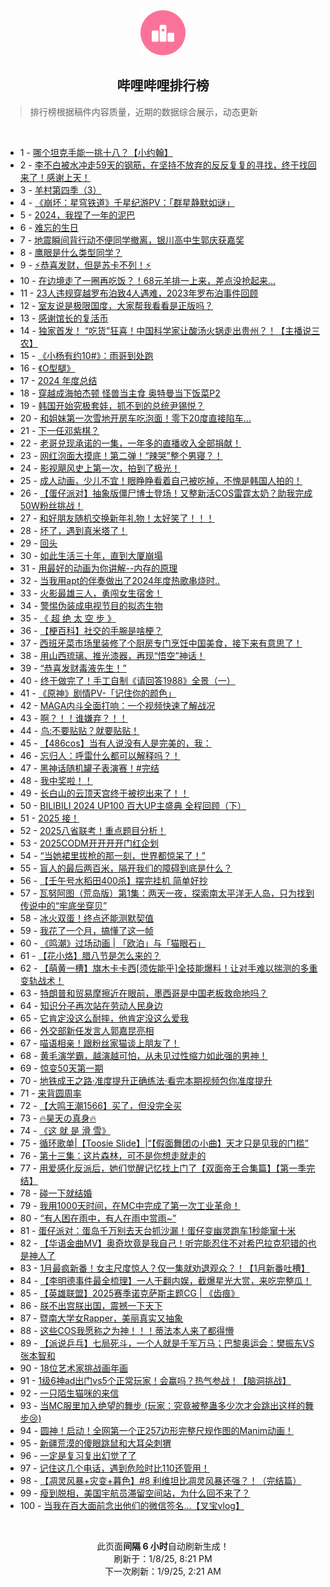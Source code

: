 <div align="center">
    <img src="./assets/icon_rank.png" alt="logo" />
    <h2>哔哩哔哩排行榜</h>
</div>

> 排行榜根据稿件内容质量，近期的数据综合展示，动态更新

<br />

<ul><li><span>1 - <a href=https://www.bilibili.com/BV1pVrWY2EJK target=_blank>哪个坦克手能一挑十八？【小约翰】</a></span></li><li><span>2 - <a href=https://www.bilibili.com/BV1ewr8YEE8g target=_blank>李不白被水冲走59天的钢筋，在坚持不放弃的反反复复的寻找，终于找回来了！感谢上天！</a></span></li><li><span>3 - <a href=https://www.bilibili.com/BV1LqrtY2EwU target=_blank>羊村第四季（3）</a></span></li><li><span>4 - <a href=https://www.bilibili.com/BV1dCr3YqEtT target=_blank>《崩坏：星穹铁道》千星纪游PV：「群星静默如谜」</a></span></li><li><span>5 - <a href=https://www.bilibili.com/BV1eFrTYHE3o target=_blank>2024，我捏了一年的泥巴</a></span></li><li><span>6 - <a href=https://www.bilibili.com/BV1ZCrVYLEZj target=_blank>难忘的生日</a></span></li><li><span>7 - <a href=https://www.bilibili.com/BV1rprUY2EKg target=_blank>地震瞬间背行动不便同学撤离，银川高中生郭庆获嘉奖</a></span></li><li><span>8 - <a href=https://www.bilibili.com/BV16Er5YHEhZ target=_blank>鹰眼是什么类型同学？</a></span></li><li><span>9 - <a href=https://www.bilibili.com/BV1YYrGYPErL target=_blank>⚡️恭喜发财，但是苏卡不列！⚡️</a></span></li><li><span>10 - <a href=https://www.bilibili.com/BV134rQYrEnz target=_blank>在边境走了一圈再吃饭？！68元羊排一上来，差点没抢起来…</a></span></li><li><span>11 - <a href=https://www.bilibili.com/BV1RarNYDEDd target=_blank>23人违规穿越罗布泊致4人遇难，2023年罗布泊事件回顾</a></span></li><li><span>12 - <a href=https://www.bilibili.com/BV15GrVYqE7m target=_blank>室友说是极限国度，大家帮我看看是正版吗？</a></span></li><li><span>13 - <a href=https://www.bilibili.com/BV1oyrVYyEUY target=_blank>感谢馆长的复活币</a></span></li><li><span>14 - <a href=https://www.bilibili.com/BV1PcrbYcEJd target=_blank>独家首发！&nbsp;“吃货”狂喜！中国科学家让酸汤火锅走出贵州？！【主播说三农】</a></span></li><li><span>15 - <a href=https://www.bilibili.com/BV1qxr5Y1E7f target=_blank>《小杨有约10#》：雨哥到处跑</a></span></li><li><span>16 - <a href=https://www.bilibili.com/BV13LrVYvEmP target=_blank>《O型腿》</a></span></li><li><span>17 - <a href=https://www.bilibili.com/BV1cqrmYEEaL target=_blank>2024&nbsp;年度总结</a></span></li><li><span>18 - <a href=https://www.bilibili.com/BV1CdrAY4EQW target=_blank>穿越成海帕杰顿&nbsp;怪兽当主食&nbsp;奥特曼当下饭菜P2</a></span></li><li><span>19 - <a href=https://www.bilibili.com/BV1sqrKYME6w target=_blank>韩国开始究极套娃，抓不到的总统尹锡悦？</a></span></li><li><span>20 - <a href=https://www.bilibili.com/BV1ZsrAYmEHj target=_blank>和姐妹第一次雪地开房车吃泡面！零下20度直接陷车...</a></span></li><li><span>21 - <a href=https://www.bilibili.com/BV1vsrGY6Edn target=_blank>下一任邓紫棋？</a></span></li><li><span>22 - <a href=https://www.bilibili.com/BV12srpYJEbf target=_blank>老哥兑现承诺的一集，一年多的直播收入全部捐献！</a></span></li><li><span>23 - <a href=https://www.bilibili.com/BV1WT6SYXE1D target=_blank>网红泡面大摸底！第二弹！“辣哭”整个男寝？！</a></span></li><li><span>24 - <a href=https://www.bilibili.com/BV13prSYiEhr target=_blank>影视飓风史上第一次，拍到了极光！</a></span></li><li><span>25 - <a href=https://www.bilibili.com/BV1mprpYDExv target=_blank>成人动画，少儿不宜！眼睁睁看着自己被吃掉，不愧是韩国人拍的！</a></span></li><li><span>26 - <a href=https://www.bilibili.com/BV1cHrNYbE46 target=_blank>【蛋仔派对】抽象版僵尸博士登场！又整新活COS雷霆太奶？助我完成50W粉丝挑战！</a></span></li><li><span>27 - <a href=https://www.bilibili.com/BV1PirSYoEvB target=_blank>和好朋友随机交换新年礼物！太好笑了！！！</a></span></li><li><span>28 - <a href=https://www.bilibili.com/BV1BWrGYgEED target=_blank>坏了，遇到真米塔了！</a></span></li><li><span>29 - <a href=https://www.bilibili.com/BV1NCrHYEE9Q target=_blank>回头</a></span></li><li><span>30 - <a href=https://www.bilibili.com/BV1bWrPYMEFM target=_blank>如此生活三十年，直到大厦崩塌</a></span></li><li><span>31 - <a href=https://www.bilibili.com/BV1Htr8YhELV target=_blank>用最好的动画为你讲解--内存的原理</a></span></li><li><span>32 - <a href=https://www.bilibili.com/BV1pjrxYpEV2 target=_blank>当我用apt的伴奏做出了2024年度热歌串烧时..</a></span></li><li><span>33 - <a href=https://www.bilibili.com/BV1ZhrNYHEjk target=_blank>火影最雄三人，勇闯女生宿舍！</a></span></li><li><span>34 - <a href=https://www.bilibili.com/BV14UrxYhEGG target=_blank>警惕伪装成电视节目的拟态生物</a></span></li><li><span>35 - <a href=https://www.bilibili.com/BV1Y5rVYKEYS target=_blank>《&nbsp;超&nbsp;绝&nbsp;太&nbsp;空&nbsp;步&nbsp;》</a></span></li><li><span>36 - <a href=https://www.bilibili.com/BV1FTrKYZEex target=_blank>【梗百科】社交的手腕是啥梗？</a></span></li><li><span>37 - <a href=https://www.bilibili.com/BV1w1rJYuEex target=_blank>西班牙菜市场里装修了个厨房专门烹饪中国美食，接下来有意思了！</a></span></li><li><span>38 - <a href=https://www.bilibili.com/BV1bHrVYhERH target=_blank>用山西琉璃、推光漆器，再现“悟空”神话！</a></span></li><li><span>39 - <a href=https://www.bilibili.com/BV1LKrsY3EdX target=_blank>“恭喜发财毒液先生！”</a></span></li><li><span>40 - <a href=https://www.bilibili.com/BV1UKr5Y8E8i target=_blank>终于做完了！手工自制《请回答1988》全景（一）</a></span></li><li><span>41 - <a href=https://www.bilibili.com/BV1LMr1Y8Ej4 target=_blank>《原神》剧情PV-「记住你的颜色」</a></span></li><li><span>42 - <a href=https://www.bilibili.com/BV1zHr5YJECU target=_blank>MAGA内斗全面打响：一个视频快速了解战况</a></span></li><li><span>43 - <a href=https://www.bilibili.com/BV1qjrMYbEYz target=_blank>啊？！！谁嫌弃？！！</a></span></li><li><span>44 - <a href=https://www.bilibili.com/BV14urNYqEGG target=_blank>鸟:不要贴贴？就要贴贴！</a></span></li><li><span>45 - <a href=https://www.bilibili.com/BV1aErPYrEZc target=_blank>【486cos】当有人说没有人是完美的，我：</a></span></li><li><span>46 - <a href=https://www.bilibili.com/BV1m4rPYKEmT target=_blank>忘归人：呼雷什么都可以解释吗？！</a></span></li><li><span>47 - <a href=https://www.bilibili.com/BV1GdrVYME7U target=_blank>黑神话随机罐子表演赛！#完结</a></span></li><li><span>48 - <a href=https://www.bilibili.com/BV1Yqr5YuEH3 target=_blank>我中奖啦！！</a></span></li><li><span>49 - <a href=https://www.bilibili.com/BV1nPrSYUEHj target=_blank>长白山的云顶天宫终于被挖出来了！！</a></span></li><li><span>50 - <a href=https://www.bilibili.com/BV1wr6uYMEFa target=_blank>BILIBILI&nbsp;2024&nbsp;UP100&nbsp;百大UP主盛典&nbsp;全程回顾（下）</a></span></li><li><span>51 - <a href=https://www.bilibili.com/BV1KxrVYZEXB target=_blank>2025&nbsp;接！</a></span></li><li><span>52 - <a href=https://www.bilibili.com/BV11drNYNEbQ target=_blank>2025八省联考！重点题目分析！</a></span></li><li><span>53 - <a href=https://www.bilibili.com/BV1WjrxYpEgQ target=_blank>2025CODM开开开开门红企划</a></span></li><li><span>54 - <a href=https://www.bilibili.com/BV1HErNYhE9U target=_blank>“当她裙里拔枪的那一刻，世界都惊呆了！”</a></span></li><li><span>55 - <a href=https://www.bilibili.com/BV1q2rPYpEDR target=_blank>盲人的最后两百米，隔开我们的障碍到底是什么？</a></span></li><li><span>56 - <a href=https://www.bilibili.com/BV1eprMYsECE target=_blank>【壬午号水稻田400杀】摆完挂机&nbsp;简单好抄</a></span></li><li><span>57 - <a href=https://www.bilibili.com/BV1qz62YPEmV target=_blank>瓦努阿图（荒岛版）第1集：两天一夜，探索南太平洋无人岛，只为找到传说中的“牢底坐穿贝”</a></span></li><li><span>58 - <a href=https://www.bilibili.com/BV1RhrAYCETf target=_blank>冰火双蛋！终点还能测默契值</a></span></li><li><span>59 - <a href=https://www.bilibili.com/BV1zsr5Y7Ecy target=_blank>我花了一个月，搞懂了这一帧</a></span></li><li><span>60 - <a href=https://www.bilibili.com/BV1JKrLYJEFv target=_blank>《鸣潮》过场动画&nbsp;|&nbsp;「欧泊」与「猫眼石」</a></span></li><li><span>61 - <a href=https://www.bilibili.com/BV1txrmYdESV target=_blank>【花小烙】腊八节是怎么来的？</a></span></li><li><span>62 - <a href=https://www.bilibili.com/BV1FcrsYyEcD target=_blank>【萌黄一槽】旗木卡卡西[须佐能乎]全技能爆料！让对手难以揣测的多重变轨战术！</a></span></li><li><span>63 - <a href=https://www.bilibili.com/BV18WrPYME2k target=_blank>特朗普和贸易摩擦近在眼前，墨西哥是中国老板救命地吗？</a></span></li><li><span>64 - <a href=https://www.bilibili.com/BV1J2rPYpEqK target=_blank>知识分子再次站在劳动人民身边</a></span></li><li><span>65 - <a href=https://www.bilibili.com/BV11trpY7Evk target=_blank>它肯定没这么耐摔，他肯定没这么爱我</a></span></li><li><span>66 - <a href=https://www.bilibili.com/BV1uAr5YYETt target=_blank>外交部新任发言人郭嘉昆亮相</a></span></li><li><span>67 - <a href=https://www.bilibili.com/BV1XhrGYvE6S target=_blank>喵语相亲！跟粉丝家猫谈上朋友了！</a></span></li><li><span>68 - <a href=https://www.bilibili.com/BV1ydrNYNEip target=_blank>黄毛演学霸，越演越可怕，从未见过性缩力如此强的男神！</a></span></li><li><span>69 - <a href=https://www.bilibili.com/BV1byr5YeEoX target=_blank>惊变50天第一期</a></span></li><li><span>70 - <a href=https://www.bilibili.com/BV1purGYDErc target=_blank>地铁成王之路·准度提升正确练法·看完本期视频包你准度提升</a></span></li><li><span>71 - <a href=https://www.bilibili.com/BV12srpYJE1L target=_blank>来背圆周率</a></span></li><li><span>72 - <a href=https://www.bilibili.com/BV1zVrMYhE3F target=_blank>【大鸣王潮1566】买了，但没完全买</a></span></li><li><span>73 - <a href=https://www.bilibili.com/BV1vfrbYnEDo target=_blank>🔥昊天の真身🔥</a></span></li><li><span>74 - <a href=https://www.bilibili.com/BV1ZC6zY7Eio target=_blank>《这&nbsp;就&nbsp;是&nbsp;滑&nbsp;雪》</a></span></li><li><span>75 - <a href=https://www.bilibili.com/BV1Wu6SYHEeP target=_blank>循环歌单|【Toosie&nbsp;Slide】|“【假面舞团の小曲】天才只是见我的门槛”</a></span></li><li><span>76 - <a href=https://www.bilibili.com/BV1PfrtYaEGM target=_blank>第十三集：这片森林，可不是你想走就走的</a></span></li><li><span>77 - <a href=https://www.bilibili.com/BV1Ntr1Y2ECf target=_blank>用爱感化反派后，她们觉醒记忆找上门了【双面帝王合集篇】【第一季完结】</a></span></li><li><span>78 - <a href=https://www.bilibili.com/BV1wxruYGE6P target=_blank>碰一下就结婚</a></span></li><li><span>79 - <a href=https://www.bilibili.com/BV1FQrJYNEGD target=_blank>我用1000天时间，在MC中完成了第一次工业革命！</a></span></li><li><span>80 - <a href=https://www.bilibili.com/BV1CsrnYrEYK target=_blank>“有人困在雨中，有人在雨中赏雨~”</a></span></li><li><span>81 - <a href=https://www.bilibili.com/BV1TWrVYFE22 target=_blank>蛋仔派对：蛋岛千万别去天台抓沙漏！蛋仔变幽灵跑车1秒能窜十米</a></span></li><li><span>82 - <a href=https://www.bilibili.com/BV1mX6dYjEqW target=_blank>【华语金曲MV】奥奇坎竟是我自己！听完能忍住不对希巴拉克犯错的也是神人了</a></span></li><li><span>83 - <a href=https://www.bilibili.com/BV1MKrNYzEtu target=_blank>1月最疯新番！女主尺度惊人？仅一集就劝退观众？！【1月新番吐槽】</a></span></li><li><span>84 - <a href=https://www.bilibili.com/BV1hNrNYgEcY target=_blank>【李明德事件最全梳理】一人干翻内娱，截爆星光大赏，来吃完整瓜！</a></span></li><li><span>85 - <a href=https://www.bilibili.com/BV1R9rSY5E2r target=_blank>【英雄联盟】2025赛季诺克萨斯主题CG&nbsp;|&nbsp;《齿痕》</a></span></li><li><span>86 - <a href=https://www.bilibili.com/BV1zurKYxEFg target=_blank>朕不出宫朕出国，震撼一下天下</a></span></li><li><span>87 - <a href=https://www.bilibili.com/BV1gD62YoEGh target=_blank>暨南大学女Rapper，美丽真实又抽象</a></span></li><li><span>88 - <a href=https://www.bilibili.com/BV1QM6UYAE2W target=_blank>这些COS我愿称之为神！！！蒂法本人来了都得懵</a></span></li><li><span>89 - <a href=https://www.bilibili.com/BV1j5rbYHExm target=_blank>【派说乒乓】七局死斗，一个人就是千军万马；巴黎奥运会：樊振东VS张本智和</a></span></li><li><span>90 - <a href=https://www.bilibili.com/BV1UCrAYvE8B target=_blank>18位艺术家挑战画年画</a></span></li><li><span>91 - <a href=https://www.bilibili.com/BV1UgrtYNEu6 target=_blank>1级6神ad出门vs5个正常玩家！会赢吗？热气参战！【脑洞挑战】</a></span></li><li><span>92 - <a href=https://www.bilibili.com/BV1fQrJYPEzu target=_blank>一只陌生猫咪的来信</a></span></li><li><span>93 - <a href=https://www.bilibili.com/BV1sS6BYsEjU target=_blank>当MC服里加入绝望的舞步&nbsp;(玩家：究竟被整蛊多少次才会跳出这样的舞步😢)</a></span></li><li><span>94 - <a href=https://www.bilibili.com/BV1hxrKYyEG1 target=_blank>圆神！启动！全网第一个正257边形完整尺规作图的Manim动画！</a></span></li><li><span>95 - <a href=https://www.bilibili.com/BV1pdr2YjEqc target=_blank>新疆荒漠的傻眼跳鼠和大耳朵刺猬</a></span></li><li><span>96 - <a href=https://www.bilibili.com/BV1jarNYQEj6 target=_blank>一定是复习复出幻觉了了</a></span></li><li><span>97 - <a href=https://www.bilibili.com/BV1NW62YLE3s target=_blank>记住这几个电话，遇到危险时比110还管用！</a></span></li><li><span>98 - <a href=https://www.bilibili.com/BV157r7YSESy target=_blank>【凋灵风暴+灾变+暮色】#8&nbsp;利维坦比凋灵风暴还强？！（完结篇）</a></span></li><li><span>99 - <a href=https://www.bilibili.com/BV1KbrmY9E5C target=_blank>瘦到脱相，美国宇航员滞留空间站，为什么回不来了？</a></span></li><li><span>100 - <a href=https://www.bilibili.com/BV1porUYWEQS target=_blank>当我在百大面前念出他们的微信签名…【叉宝vlog】</a></span></li></ul>

<br />

<p align=center>此页面<strong>间隔 6 小时</strong>自动刷新生成！<br>刷新于：1/8/25, 8:21 PM<br>下一次刷新：1/9/25, 2:21 AM</p>
